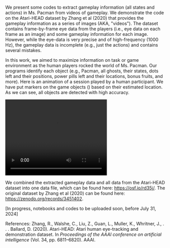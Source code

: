 We present some codes to extract gameplay information (all states and actions) in Ms. Pacman from videos of gameplay. We demonstrate the code on the Atari-HEAD dataset by Zhang et al (2020) that provides the gameplay information as a series of images (AKA, "videos"). The dataset contains frame-by-frame eye data from the players (i.e., eye data on each frame as an image) and some gameplay information for each image. However, while the eye-data is very precise and of high-frequency (1000 Hz), the gameplay data is incomplete (e.g., just the actions) and contains several mistakes. 

In this work, we aimed to maximize information on task or game environment as the human players rocked the world of Ms. Pacman. Our programs identify each object (e.g., Pacman, all ghosts, their states, dots left and their positions, power pills left and their locations, bonus fruits, and more). Here is an animation of a session played by a human participant. We have put markers on the game objects () based on their estimated location. As we can see, all objects are detected with high accuracy.

<video src="anim_pacman_session_1_file_52_RZ_2394668_Aug-10-14-52-42.mp4" width="320" height="240" controls></video>

We combined the extracted gameplay data and all data from the Atari-HEAD dataset into one data file, which can be found here: https://osf.io/rd35j/. The original dataset by Zhang et al (2020) can be found here: https://zenodo.org/records/3451402.

[In progress, notebooks and codes to be uploaded soon, before July 31, 2024]

References:
Zhang, R., Walshe, C., Liu, Z., Guan, L., Muller, K., Whritner, J., . . . Ballard, D. (2020). Atari-HEAD: Atari human eye-tracking and demonstration dataset. In *Proceedings of the AAAI conference on artificial intelligence* (Vol. 34, pp. 6811–6820). AAAI.
